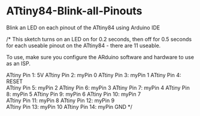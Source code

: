 ATtiny84-Blink-all-Pinouts
==========================

Blink an LED on each pinout of the ATtiny84 using Arduino IDE

/*
  This sketch turns on an LED on for 0.2 seconds, then off for 0.5 seconds 
  for each useable pinout on the ATtiny84 - there are 11 useable.

  To use, make sure you configure the ARduino software and hardware to use as an ISP.
  
  ATtiny Pin 1: 5V
  ATtiny Pin 2: myPin 0
  ATtiny Pin 3: myPin 1
  ATtiny Pin 4: RESET  
  ATtiny Pin 5: myPin 2
  ATtiny Pin 6: myPin 3
  ATtiny Pin 7: myPin 4
  ATtiny Pin 8: myPin 5
  ATtiny Pin 9: myPin 6
  ATtiny Pin 10: myPin 7  
  ATtiny Pin 11: myPin 8
  ATtiny Pin 12: myPin 9  
  ATtiny Pin 13: myPin 10
  ATtiny Pin 14: myPin GND 
 */
